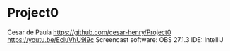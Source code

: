 # Project0
Cesar de Paula
https://github.com/cesar-henry/Project0
https://youtu.be/EcluVhU9I9c
Screencast software: OBS 27.1.3 
IDE: IntelliJ
